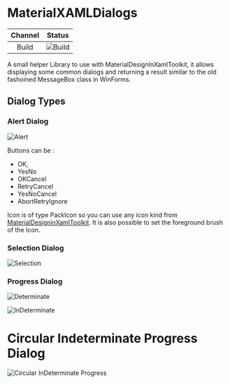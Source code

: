 # MaterialXAMLDialogs
 Channel | Status
:------: | ------
Build | ![Build](https://github.com/Proless/MaterialXAMLDialogs/workflows/Build/badge.svg?branch=master)


A small helper Library to use with MaterialDesignInXamlToolkit, it allows displaying some common dialogs and returning a result similar to the old fashoined MessageBox class in WinForms.

## Dialog Types

### Alert Dialog
![Alert](https://i.imgur.com/gNSVyhs.png)

Buttons can be :
- OK,
- YesNo
- OKCancel
- RetryCancel
- YesNoCancel
- AbortRetryIgnore

Icon is of type PackIcon so you can use any icon kind from [MaterialDesigninXamlToolkit](https://github.com/MaterialDesignInXAML/MaterialDesignInXamlToolkit).
It is also possible to set the foreground brush of the Icon. 

### Selection Dialog
![Selection](https://i.imgur.com/zQ3g2Tj.png)

### Progress Dialog
![Determinate](https://i.imgur.com/r4zjWqI.png)

![InDeterminate](https://i.imgur.com/JFR0HP7.png)

# Circular Indeterminate Progress Dialog

![Circular InDeterminate Progress](https://i.imgur.com/4q2EUwo.png)
